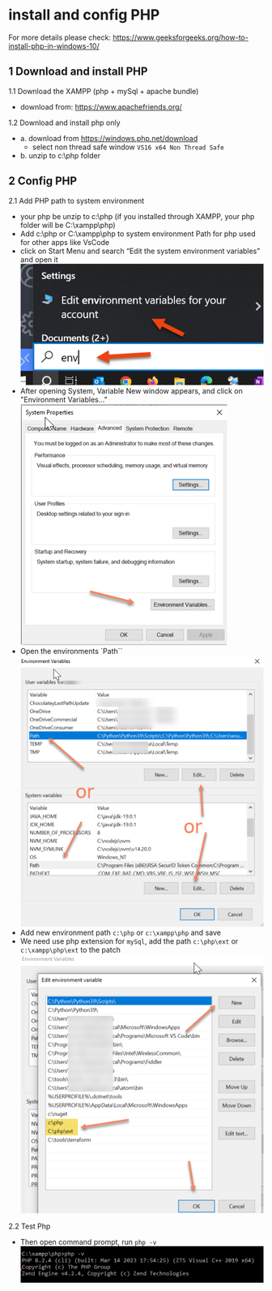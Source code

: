 # install and config PHP 

For more details please check:
<https://www.geeksforgeeks.org/how-to-install-php-in-windows-10/> 

## 1 Download and install PHP

1.1 Download the XAMPP (php + mySql + apache bundle)
 - download from: https://www.apachefriends.org/

1.2 Download and install php only

  - a. download from <https://windows.php.net/download>
    - select non thread safe window  `VS16 x64 Non Thread Safe`
  - b. unzip to c:\php folder


## 2 Config PHP

2.1 Add PHP path to system environment
  - your php be unzip to c:\php (if you installed through XAMPP, your php folder will be C:\xampp\php)
  - Add c:\php or C:\xampp\php to system environment Path for php used for other apps like VsCode
  - click on Start Menu and search “Edit the system environment variables” and open it
  ![](./configphp_envsetting1.png)
  - After opening System, Variable New window appears, and click on "Environment Variables…"
  ![](./configphp_envsetting2.png)
  - Open the environments `Path``
  ![](./configphp_envsetting3.png)
  - Add new environment path `c:\php` or `c:\xampp\php` and save
  - We need use php extension for `mySql`, add the path `c:\php\ext` or `c:\xampp\php\ext` to the patch
  ![](./configphp_envsetting4.png)
  
2.2 Test Php 
  - Then open command prompt, run `php -v`
  ![](php-v.png)